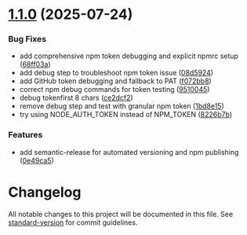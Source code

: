 # [1.1.0](https://github.com/yotoplay/twee2yoto/compare/v1.0.1...v1.1.0) (2025-07-24)


### Bug Fixes

* add comprehensive npm token debugging and explicit npmrc setup ([68ff03a](https://github.com/yotoplay/twee2yoto/commit/68ff03ad627241e5516ce12e123301e935bc32cb))
* add debug step to troubleshoot npm token issue ([08d5924](https://github.com/yotoplay/twee2yoto/commit/08d59245d74ad5010c7177d58692e08f9148590b))
* add GitHub token debugging and fallback to PAT ([f072bb8](https://github.com/yotoplay/twee2yoto/commit/f072bb8a79fbe38005eea78b37b2520947a3d48a))
* correct npm debug commands for token testing ([9510045](https://github.com/yotoplay/twee2yoto/commit/95100458789b32bc134f9e9f6abfd9a297f0e6f6))
* debug tokenfirst 8 chars ([ce2dcf2](https://github.com/yotoplay/twee2yoto/commit/ce2dcf274b50398044d2dd26e4a1863002d40e47))
* remove debug step and test with granular npm token ([1bd8e15](https://github.com/yotoplay/twee2yoto/commit/1bd8e15a73e1bf2792123969cb1e3d3fbce05240))
* try using NODE_AUTH_TOKEN instead of NPM_TOKEN ([8226b7b](https://github.com/yotoplay/twee2yoto/commit/8226b7b872bef3f20134efc53245e7730301b970))


### Features

* add semantic-release for automated versioning and npm publishing ([0e49ca5](https://github.com/yotoplay/twee2yoto/commit/0e49ca5a4b527e6005f0657afb3f2cb0f22d7b5d))

# Changelog

All notable changes to this project will be documented in this file. See [standard-version](https://github.com/conventional-changelog/standard-version) for commit guidelines.
